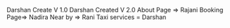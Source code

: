 Darshan Create V 1.0
Darshan Created V 2.0
    About Page => Rajani
    Booking Page=> Nadira
    Near by => Rani 
    Taxi services = Darshan